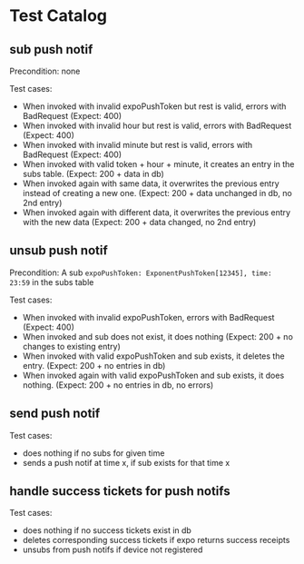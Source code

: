 # Test Catalog

## sub push notif

Precondition: none

Test cases:

- When invoked with invalid expoPushToken but rest is valid, errors with BadRequest (Expect: 400)
- When invoked with invalid hour but rest is valid, errors with BadRequest (Expect: 400)
- When invoked with invalid minute but rest is valid, errors with BadRequest (Expect: 400)
- When invoked with valid token + hour + minute, it creates an entry in the subs table. (Expect: 200 + data in db)
- When invoked again with same data, it overwrites the previous entry instead of creating a new one. (Expect: 200 + data unchanged in db, no 2nd entry)
- When invoked again with different data, it overwrites the previous entry with the new data (Expect: 200 + data changed, no 2nd entry)

## unsub push notif

Precondition: A sub `expoPushToken: ExponentPushToken[12345], time: 23:59` in the subs table

Test cases:

- When invoked with invalid expoPushToken, errors with BadRequest (Expect: 400)
- When invoked and sub does not exist, it does nothing (Expect: 200 + no changes to existing entry)
- When invoked with valid expoPushToken and sub exists, it deletes the entry. (Expect: 200 + no entries in db)
- When invoked again with valid expoPushToken and sub exists, it does nothing. (Expect: 200 + no entries in db, no errors)

## send push notif

Test cases:

<!-- TODO #535 write properly + automate -->

- does nothing if no subs for given time
- sends a push notif at time x, if sub exists for that time x

## handle success tickets for push notifs

Test cases:

<!-- TODO #535 write properly + automate -->

- does nothing if no success tickets exist in db
- deletes corresponding success tickets if expo returns success receipts
- unsubs from push notifs if device not registered
